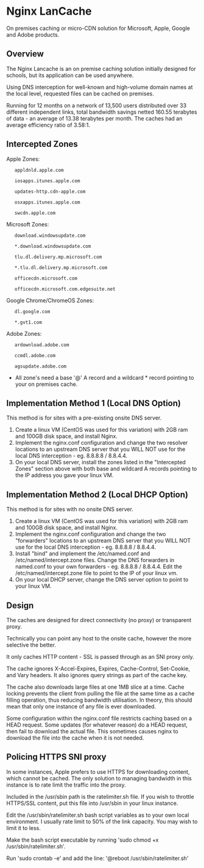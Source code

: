 # Nginx LanCache

On premises caching or micro-CDN solution for Microsoft, Apple, Google and Adobe products.

## Overview

The Nginx Lancache is an on premise caching solution initially designed for schools, but its application can be used anywhere.

Using DNS interception for well-known and high-volume domain names at the local level, requested files can be cached on premises.

Running for 12 months on a network of 13,500 users distributed over 33 different independent links, total bandwidth savings netted 160.55 terabytes of data - an average of 13.38 terabytes per month. The caches had an average efficiency ratio of 3.58:1.

## Intercepted Zones

Apple Zones:

       appldnld.apple.com
       
       iosapps.itunes.apple.com
       
       updates-http.cdn-apple.com
       
       osxapps.itunes.apple.com
	   
	   swcdn.apple.com

Microsoft Zones:

       download.windowsupdate.com
       
       *.download.windowsupdate.com
       
       tlu.dl.delivery.mp.microsoft.com
       
       *.tlu.dl.delivery.mp.microsoft.com
       
       officecdn.microsoft.com
       
       officecdn.microsoft.com.edgesuite.net

Google Chrome/ChromeOS Zones:

       dl.google.com
       
       *.gvt1.com

Adobe Zones:

       ardownload.adobe.com
       
       ccmdl.adobe.com
       
       agsupdate.adobe.com
	   

* All zone's need a base '@' A record and a wildcard * record pointing to your on premises cache.

## Implementation Method 1 (Local DNS Option)

This method is for sites with a pre-existing onsite DNS server.

1. Create a linux VM (CentOS was used for this variation) with 2GB ram and 100GB disk space, and install Nginx.
2. Implement the nginx.conf configuration and change the two resolver locations to an upstream DNS server that you WILL NOT use
   for the local DNS interception - eg. 8.8.8.8 / 8.8.4.4.
3. On your local DNS server, install the zones listed in the "Intercepted Zones" section above with both base and wildcard A records pointing to the IP address you gave your linux VM.

## Implementation Method 2 (Local DHCP Option)

This method is for sites with no onsite DNS server.

1. Create a linux VM (CentOS was used for this variation) with 2GB ram and 100GB disk space, and install Nginx.
2. Implement the nginx.conf configuration and change the two "forwarders" locations to an upstream DNS server that you WILL NOT use
   for the local DNS interception - eg. 8.8.8.8 / 8.8.4.4.
3. Install "bind" and implement the /etc/named.conf and /etc/named/intercept.zone files. Change the DNS forwarders in named.conf to
   your own forwarders - eg. 8.8.8.8 / 8.8.4.4. Edit the /etc/named/intercept.zone file to point to the IP of your linux vm.
4. On your local DHCP server, change the DNS server option to point to your linux VM.

## Design

The caches are designed for direct connectivity (no proxy) or transparent proxy.

Technically you can point any host to the onsite cache, however the more selective the better.

It only caches HTTP content - SSL is passed through as an SNI proxy only.

The cache ignores X-Accel-Expires, Expires, Cache-Control, Set-Cookie, and Vary headers. It also ignores query strings as part of
the cache key.

The cache also downloads large files at one 1MB slice at a time. Cache locking prevents the client from pulling the file at the same
time as a cache filling operation, thus reducing bandwidth utilisation. In theory, this should mean that only one instance of any file
is ever downloaded.

Some configuration within the nginx.conf file restricts caching based on a HEAD request. Some updates (for whatever reason) do a HEAD request, then fail to download the actual file. This sometimes causes nginx to download the file into the cache when it is not needed.

## Policing HTTPS SNI proxy

In some instances, Apple prefers to use HTTPS for downloading content, which cannot be cached. The only solution to managing bandwidth in this instance is to rate limit the traffic into the proxy.

Included in the /usr/sbin path is the ratelimiter.sh file. If you wish to throttle HTTPS/SSL content, put this file into /usr/sbin in your linux instance.

Edit the /usr/sbin/ratelimiter.sh bash script variables as to your own local environment. I usually rate limit to 50% of the link capacity. You may wish to limit it to less.

Make the bash script executable by running 'sudo chmod +x /usr/sbin/ratelimiter.sh'.

Run 'sudo crontab -e' and add the line: '@reboot /usr/sbin/ratelimiter.sh'
